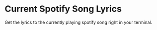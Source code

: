 # Current Spotify Song Lyrics

Get the lyrics to the currently playing spotify song right in your terminal.
